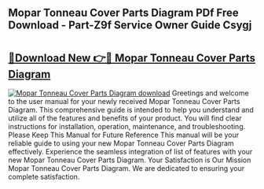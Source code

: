 ## Mopar Tonneau Cover Parts Diagram PDf Free Download - Part-Z9f Service Owner Guide Csygj

# <h2><a href="http://dfj5zh3.blite.top/?on=Mopar+Tonneau+Cover+Parts+Diagram">🔗Download New 👉🔴 Mopar Tonneau Cover Parts Diagram</a></h2>

[![Mopar Tonneau Cover Parts Diagram download](https://i.imgur.com/lujVjoI.png)](http://dfj5zh3.blite.top/?on=Mopar+Tonneau+Cover+Parts+Diagram)
Greetings and welcome to the user manual for your newly received Mopar Tonneau Cover Parts Diagram. This comprehensive guide is intended to help you understand and utilize all of the features and benefits of your product. You will find clear instructions for installation, operation, maintenance, and troubleshooting. Please Keep This Manual for Future Reference This manual will be your reliable guide to using your new Mopar Tonneau Cover Parts Diagram effectively. Experience the seamless integration of list of features with your new Mopar Tonneau Cover Parts Diagram. Your Satisfaction is Our Mission Mopar Tonneau Cover Parts Diagram. We are dedicated to ensuring your complete satisfaction.
